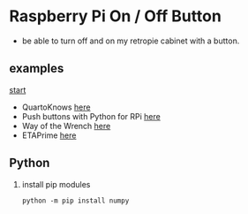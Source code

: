 # Raspberry Pi On / Off Button

- be able to turn off and on my retropie cabinet with a button.

## examples

[start](https://youtu.be/YICzRCAY73Y?t=195)

- QuartoKnows [here](https://www2.quartoknows.com/page/raspberry-pi-shutdown-button)
- Push buttons with Python for RPi [here](https://www.youtube.com/watch?v=YICzRCAY73Y)
- Way of the Wrench [here](https://www.youtube.com/watch?v=EWlRwWt2rNc)
- ETAPrime [here](https://www.youtube.com/watch?v=4nTuzIY0i3k)

## Python

1. install pip modules

    ```ps
    python -m pip install numpy
    ```